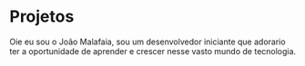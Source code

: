 # Projetos
Oie eu sou o João Malafaia, sou um desenvolvedor iniciante que adorario ter a oportunidade de aprender e crescer nesse vasto mundo de tecnologia.
